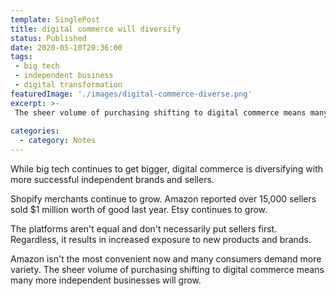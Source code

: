 ---
template: SinglePost
title: digital commerce will diversify 
status: Published
date: 2020-05-10T20:36:00 
tags:
 - big tech  - independent business 
 - digital transformation
featuredImage: './images/digital-commerce-diverse.png'
excerpt: >- 
 The sheer volume of purchasing shifting to digital commerce means many more independent businesses will grow. While big tech continues to get bigger, digital commerce is diversifying with more successful independent brands and sellers. 
  
categories:
  - category: Notes
---While big tech continues to get bigger, digital commerce is diversifying with more successful independent brands and sellers. 

Shopify merchants continue to grow. Amazon reported over 15,000 sellers sold $1 million worth of good last year.  Etsy continues to grow. 

The platforms aren't equal and don't necessarily put sellers first. Regardless, it results in increased exposure to new products and brands. 

Amazon isn't the most convenient now and many consumers demand more variety. The sheer volume of purchasing shifting to digital commerce means many more independent businesses will grow. 